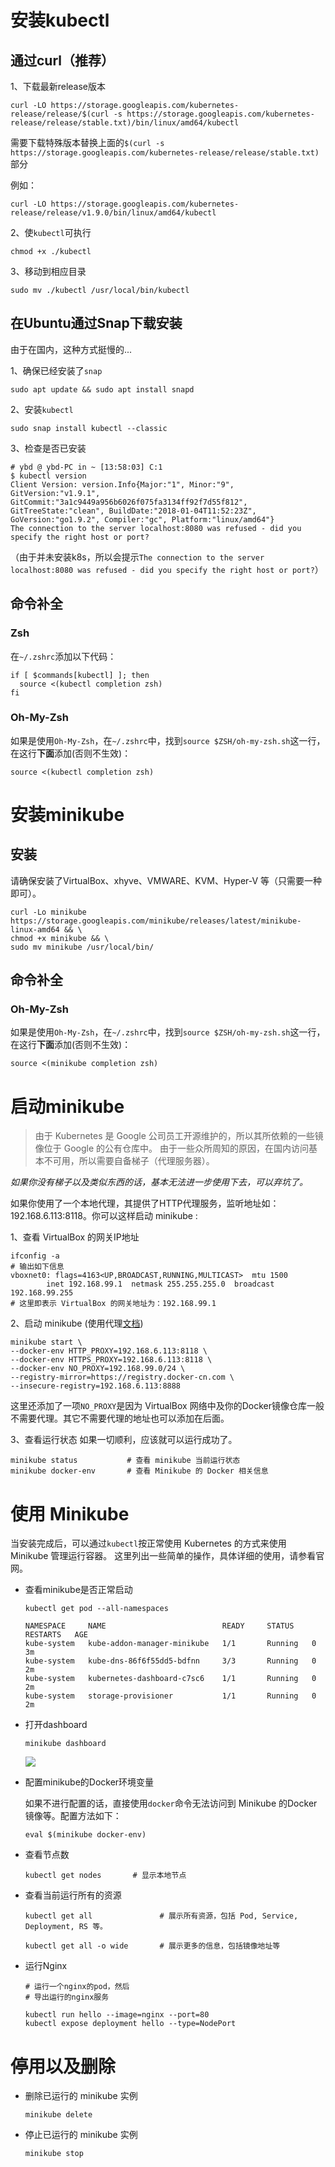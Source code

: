 # 安装kubectl

## 通过curl（推荐）

1、下载最新release版本

```
curl -LO https://storage.googleapis.com/kubernetes-release/release/$(curl -s https://storage.googleapis.com/kubernetes-release/release/stable.txt)/bin/linux/amd64/kubectl
```

需要下载特殊版本替换上面的`$(curl -s https://storage.googleapis.com/kubernetes-release/release/stable.txt)`部分

例如：

```
curl -LO https://storage.googleapis.com/kubernetes-release/release/v1.9.0/bin/linux/amd64/kubectl
```

2、使`kubectl`可执行

```
chmod +x ./kubectl
```

3、移动到相应目录

```
sudo mv ./kubectl /usr/local/bin/kubectl
```

## 在Ubuntu通过Snap下载安装

由于在国内，这种方式挺慢的...

1、确保已经安装了`snap`

```
sudo apt update && sudo apt install snapd
```

2、安装`kubectl`

```
sudo snap install kubectl --classic
```

3、检查是否已安装

```
# ybd @ ybd-PC in ~ [13:58:03] C:1
$ kubectl version
Client Version: version.Info{Major:"1", Minor:"9", GitVersion:"v1.9.1", GitCommit:"3a1c9449a956b6026f075fa3134ff92f7d55f812", GitTreeState:"clean", BuildDate:"2018-01-04T11:52:23Z", GoVersion:"go1.9.2", Compiler:"gc", Platform:"linux/amd64"}
The connection to the server localhost:8080 was refused - did you specify the right host or port?
```

（由于并未安装k8s，所以会提示`The connection to the server localhost:8080 was refused - did you specify the right host or port?`）

## 命令补全

### Zsh

在`~/.zshrc`添加以下代码：

```
if [ $commands[kubectl] ]; then
  source <(kubectl completion zsh)
fi
```

### Oh-My-Zsh

如果是使用`Oh-My-Zsh`，在`~/.zshrc`中，找到`source $ZSH/oh-my-zsh.sh`这一行，在这行**下面**添加(否则不生效)：

```
source <(kubectl completion zsh)
```

# 安装minikube

## 安装

请确保安装了VirtualBox、xhyve、VMWARE、KVM、Hyper-V 等（只需要一种即可）。

```
curl -Lo minikube https://storage.googleapis.com/minikube/releases/latest/minikube-linux-amd64 && \
chmod +x minikube && \
sudo mv minikube /usr/local/bin/
```

## 命令补全

### Oh-My-Zsh

如果是使用`Oh-My-Zsh`，在`~/.zshrc`中，找到`source $ZSH/oh-my-zsh.sh`这一行，在这行**下面**添加(否则不生效)：

```
source <(minikube completion zsh)
```

# 启动minikube

> 由于 Kubernetes 是 Google 公司员工开源维护的，所以其所依赖的一些镜像位于 Google 的公有仓库中。 由于一些众所周知的原因，在国内访问基本不可用，所以需要自备梯子（代理服务器）。

*如果你没有梯子以及类似东西的话，基本无法进一步使用下去，可以弃坑了。*

如果你使用了一个本地代理，其提供了HTTP代理服务，监听地址如：192.168.6.113:8118。你可以这样启动 minikube :

1、查看 VirtualBox 的网关IP地址

```
ifconfig -a
# 输出如下信息
vboxnet0: flags=4163<UP,BROADCAST,RUNNING,MULTICAST>  mtu 1500
        inet 192.168.99.1  netmask 255.255.255.0  broadcast 192.168.99.255
# 这里即表示 VirtualBox 的网关地址为：192.168.99.1
```

2、启动 minikube (使用代理[文档](https://github.com/kubernetes/minikube/blob/master/docs/http_proxy.md))

```
minikube start \
--docker-env HTTP_PROXY=192.168.6.113:8118 \
--docker-env HTTPS_PROXY=192.168.6.113:8118 \
--docker-env NO_PROXY=192.168.99.0/24 \
--registry-mirror=https://registry.docker-cn.com \
--insecure-registry=192.168.6.113:8888
```

这里还添加了一项`NO_PROXY`是因为 VirtualBox 网络中及你的Docker镜像仓库一般不需要代理。其它不需要代理的地址也可以添加在后面。

3、查看运行状态
如果一切顺利，应该就可以运行成功了。

```
minikube status           # 查看 minikube 当前运行状态
minikube docker-env       # 查看 Minikube 的 Docker 相关信息
```

# 使用 Minikube

当安装完成后，可以通过`kubectl`按正常使用 Kubernetes 的方式来使用 Minikube 管理运行容器。 这里列出一些简单的操作，具体详细的使用，请参看官网。

* 查看minikube是否正常启动

  ```
  kubectl get pod --all-namespaces

  NAMESPACE     NAME                          READY     STATUS    RESTARTS   AGE
  kube-system   kube-addon-manager-minikube   1/1       Running   0          3m
  kube-system   kube-dns-86f6f55dd5-bdfnn     3/3       Running   0          2m
  kube-system   kubernetes-dashboard-c7sc6    1/1       Running   0          2m
  kube-system   storage-provisioner           1/1       Running   0          2m
  ```

- 打开dashboard

  ```
  minikube dashboard
  ```

  ![](http://ojoba1c98.bkt.clouddn.com/img/kubernetes-learning/minikube-dashboard.png)


- 配置minikube的Docker环境变量

  如果不进行配置的话，直接使用`docker`命令无法访问到 Minikube 的Docker镜像等。配置方法如下：

  ```
  eval $(minikube docker-env)

  ```

- 查看节点数

  ```
  kubectl get nodes       # 显示本地节点

  ```

- 查看当前运行所有的资源

  ```
  kubectl get all               # 展示所有资源，包括 Pod, Service, Deployment, RS 等。

  kubectl get all -o wide       # 展示更多的信息，包括镜像地址等

  ```

- 运行Nginx

  ```
  # 运行一个nginx的pod，然后
  # 导出运行的nginx服务

  kubectl run hello --image=nginx --port=80
  kubectl expose deployment hello --type=NodePort
  ```

# 停用以及删除

- 删除已运行的 minikube 实例

  ```
  minikube delete
  ```

- 停止已运行的 minikube 实例

  ```
  minikube stop
  ```